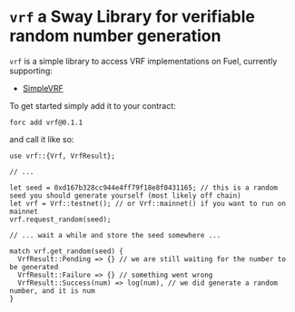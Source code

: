 # `vrf` a Sway Library for verifiable random number generation

`vrf` is a simple library to access VRF implementations on Fuel, currently supporting:

- [SimpleVRF](https://github.com/darthbenro008/simplevrf)


To get started simply add it to your contract:

```
forc add vrf@0.1.1
```

and call it like so:

```sway
use vrf::{Vrf, VrfResult};

// ...

let seed = 0xd167b328cc944e4ff79f18e8f0431165; // this is a random seed you should generate yourself (most likely off chain)
let vrf = Vrf::testnet(); // or Vrf::mainnet() if you want to run on mainnet
vrf.request_random(seed);

// ... wait a while and store the seed somewhere ...

match vrf.get_random(seed) {
  VrfResult::Pending => {} // we are still waiting for the number to be generated
  VrfResult::Failure => {} // something went wrong
  VrfResult::Success(num) => log(num), // we did generate a random number, and it is num
}

```
